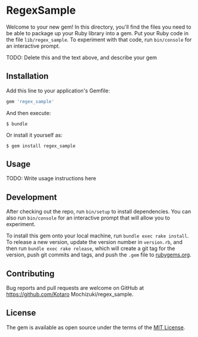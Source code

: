 # RegexSample

Welcome to your new gem! In this directory, you'll find the files you need to be able to package up your Ruby library into a gem. Put your Ruby code in the file `lib/regex_sample`. To experiment with that code, run `bin/console` for an interactive prompt.

TODO: Delete this and the text above, and describe your gem

## Installation

Add this line to your application's Gemfile:

```ruby
gem 'regex_sample'
```

And then execute:

    $ bundle

Or install it yourself as:

    $ gem install regex_sample

## Usage

TODO: Write usage instructions here

## Development

After checking out the repo, run `bin/setup` to install dependencies. You can also run `bin/console` for an interactive prompt that will allow you to experiment.

To install this gem onto your local machine, run `bundle exec rake install`. To release a new version, update the version number in `version.rb`, and then run `bundle exec rake release`, which will create a git tag for the version, push git commits and tags, and push the `.gem` file to [rubygems.org](https://rubygems.org).

## Contributing

Bug reports and pull requests are welcome on GitHub at https://github.com/Kotaro Mochizuki/regex_sample.


## License

The gem is available as open source under the terms of the [MIT License](http://opensource.org/licenses/MIT).

